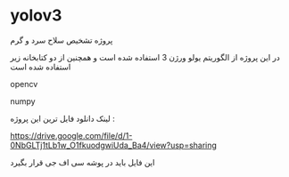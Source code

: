 # yolov3


پروژه تشخیص سلاح سرد و گرم

در این پروژه از الگوریتم یولو ورژن 3 استفاده شده است و همچنین از دو کتابخانه زیر استفاده شده است

opencv

numpy

لینک دانلود فایل ترین این پروژه :

https://drive.google.com/file/d/1-0NbGLTj1tLb1w_O1fkuodgwiUda_Ba4/view?usp=sharing

این فایل باید در پوشه سی اف جی  قرار بگیرد
